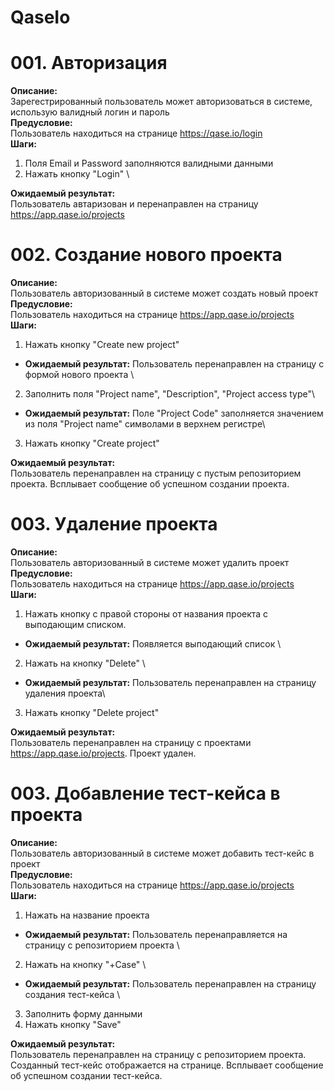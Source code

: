# QaseIo

# 001. Авторизация
**Описание:** \
  Зарегестрированный пользователь может авторизоваться в системе, использую валидный логин и пароль \
**Предусловие:** \
  Пользователь находиться на странице https://qase.io/login \
**Шаги:**
  1. Поля Email и Password заполняются валидными данными
  2. Нажать кнопку "Login" \

**Ожидаемый результат:** \
  Пользователь автаризован и перенаправлен на страницу https://app.qase.io/projects

# 002. Создание нового проекта
**Описание:** \
  Пользователь авторизованный в системе может создать новый проект \
**Предусловие:** \
  Пользователь находиться на странице https://app.qase.io/projects \
**Шаги:**
  1. Нажать кнопку "Create new project"
  - **Ожидаемый результат:** Пользователь перенаправлен на страницу с формой нового проекта \
  2. Заполнить поля "Project name", "Description", "Project access type"\
  - **Ожидаемый результат:** Поле "Project Code" заполняется значением из поля "Project name" символами в верхнем регистре\
  3. Нажать кнопку "Create project"

**Ожидаемый результат:** \
  Пользователь перенаправлен на страницу с пустым репозиторием проекта. Всплывает сообщение об успешном создании проекта.
	
# 003. Удаление проекта
**Описание:** \
  Пользователь авторизованный в системе может удалить проект \
**Предусловие:** \
  Пользователь находиться на странице https://app.qase.io/projects \
**Шаги:**
  1. Нажать кнопку с правой стороны от названия проекта с выподающим списком.
  - **Ожидаемый результат:** Появляется выподающий список \
  2. Нажать на кнопку "Delete" \
  - **Ожидаемый результат:** Пользователь перенаправлен на страницу удаления проекта\
  3. Нажать кнопку "Delete project"

**Ожидаемый результат:** \
  Пользователь перенаправлен на страницу с проектами  https://app.qase.io/projects. Проект удален.
	
# 003.  Добавление тест-кейса в проекта
**Описание:** \
  Пользователь авторизованный в системе может добавить тест-кейс в проект \
**Предусловие:** \
  Пользователь находиться на странице https://app.qase.io/projects \
**Шаги:**
  1. Нажать на название проекта
  - **Ожидаемый результат:** Пользователь перенаправляется на страницу с репозиторием проекта \
  2. Нажать на кнопку "+Case" \
  - **Ожидаемый результат:** Пользователь перенаправлен на страницу создания тест-кейса \
  3. Заполнить форму данными
  4. Нажать кнопку "Save"

**Ожидаемый результат:** \
  Пользователь перенаправлен на страницу с репозиторием проекта. Созданный тест-кейс отображается на странице. Всплывает сообщение об успешном создании тест-кейса.
